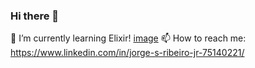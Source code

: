 ### Hi there 👋
🌱 I’m currently learning Elixir! [image](https://user-images.githubusercontent.com/23095298/218330370-0f1e5dc3-7315-4c46-a376-a0a8c1a27e0d.png)
📫 How to reach me: https://www.linkedin.com/in/jorge-s-ribeiro-jr-75140221/

<!--
**Jorge-jr/Jorge-jr** is a ✨ _special_ ✨ repository because its `README.md` (this file) appears on your GitHub profile.

Here are some ideas to get you started:

- 🔭 I’m currently working on ...
-  ...
- 👯 I’m looking to collaborate on ...
- 🤔 I’m looking for help with ...
- 💬 Ask me about ...
- 📫 How to reach me: ...
- 😄 Pronouns: ...
- ⚡ Fun fact: ...
-->
